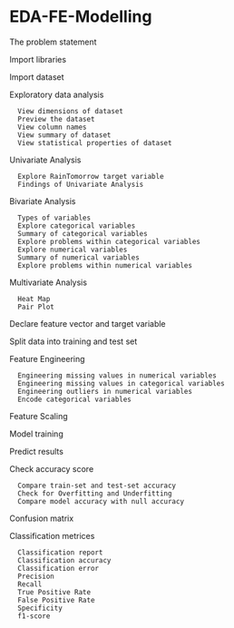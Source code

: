 # EDA-FE-Modelling 

The problem statement

Import libraries

Import dataset

Exploratory data analysis

      View dimensions of dataset
      Preview the dataset
      View column names
      View summary of dataset
      View statistical properties of dataset
      
Univariate Analysis

      Explore RainTomorrow target variable
      Findings of Univariate Analysis
      
Bivariate Analysis

      Types of variables
      Explore categorical variables
      Summary of categorical variables
      Explore problems within categorical variables
      Explore numerical variables
      Summary of numerical variables
      Explore problems within numerical variables
      
Multivariate Analysis

      Heat Map
      Pair Plot
      
Declare feature vector and target variable

Split data into training and test set

Feature Engineering

      Engineering missing values in numerical variables
      Engineering missing values in categorical variables
      Engineering outliers in numerical variables
      Encode categorical variables
Feature Scaling

Model training

Predict results

Check accuracy score

      Compare train-set and test-set accuracy
      Check for Overfitting and Underfitting
      Compare model accuracy with null accuracy
      
Confusion matrix

Classification metrices

      Classification report
      Classification accuracy
      Classification error
      Precision
      Recall
      True Positive Rate
      False Positive Rate
      Specificity
      f1-score
